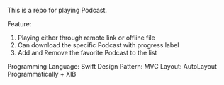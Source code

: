 This is a repo for playing Podcast.

Feature:
1. Playing either through remote link or offline file
2. Can download the specific Podcast with progress label
3. Add and Remove the favorite Podcast to the list

Programming Language: Swift
Design Pattern: MVC
Layout: AutoLayout Programmatically + XIB
